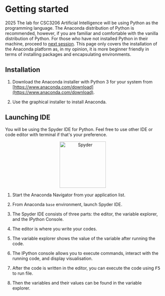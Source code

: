 # Getting started

2025 The lab for CSC3206 Artificial Intelligence will be using Python as the programming language. The Anaconda distribution of Python is recommended, however, if you are familiar and comfortable with the vanilla distribution of Python. For those who have not installed Python in their machine, proceed to [next session](#installation). This page only covers the installation of the Anaconda platform as, in my opinion, it is more beginner friendly in terms of installing packages and encapsulating environments.

## Installation

1. Download the Anaconda installer with Python 3 for your system from [https://www.anaconda.com/download](https://www.anaconda.com/download).

2. Use the graphical installer to install Anaconda.


## Launching IDE

You will be using the Spyder IDE for Python. Feel free to use other IDE or code editor with terminal if that's your preference.

<div style="text-align: center"><img src="https://spyder-ide.org/static/images/spyder-logo.svg" alt="Spyder" height="150px"></div>

1. Start the Anaconda Navigator from your application list.

2. From Anaconda `base` environment, launch Spyder IDE.

3. The Spyder IDE consists of three parts: the editor, the variable explorer, and the IPython Console.

4. The editor is where you write your codes.

5. The variable explorer shows the value of the variable after running the code.

6. The IPython console allows you to execute commands, interact with the running code, and display visualisation.

7. After the code is written in the editor, you can execute the code using <kbd>F5</kbd> to run file.

8. Then the variables and their values can be found in the variable explorer.




<!-- :::: tabs

::: tab Windows
``` bash
python 
```
:::


::: tab Mac
``` javascript
() => {
  console.log('Javascript code example')
}
```
:::

::: tab Linux

:::

:::: -->

